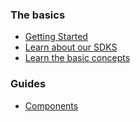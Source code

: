 ### The basics

- [Getting Started](basics/getting-started.html)
- [Learn about our SDKS](basics/learn-about-our-sdks.html)       
- [Learn the basic concepts](basics/learn-the-basic-concepts.html)

### Guides

- [Components](guides/components.html)
